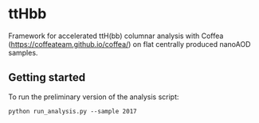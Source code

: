 # ttHbb
Framework for accelerated ttH(bb) columnar analysis with Coffea (https://coffeateam.github.io/coffea/) on flat centrally produced nanoAOD samples.
## Getting started
To run the preliminary version of the analysis script:
~~~
python run_analysis.py --sample 2017
~~~
